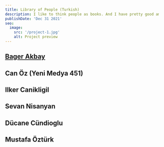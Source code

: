 ```yaml
---
title: Library of People (Turkish)
description: I like to think people as books. And I have pretty good amount of books in my people library. I believe they all deserves to be understood in details.
publishDate: 'Dec 31 2021'
seo:
  image:
    src: '/project-1.jpg'
    alt: Project preview
---
```


## [Bager Akbay](https://bagerakbay.com/)

## Can Öz (Yeni Medya 451)

## Ilker Canikligil

## Sevan Nisanyan

## Dücane Cündioglu

## Mustafa Öztürk
